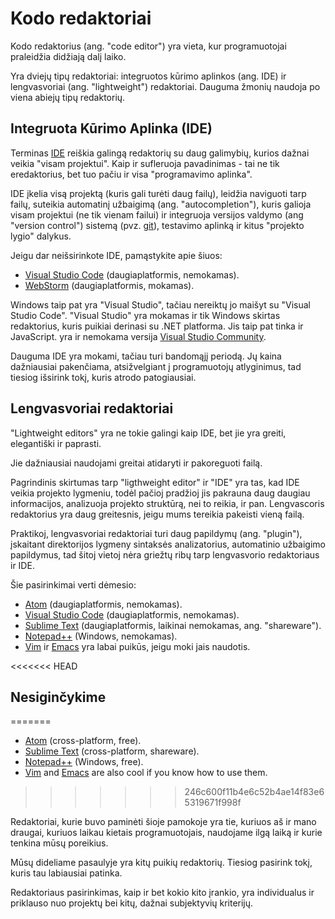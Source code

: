 # Kodo redaktoriai

Kodo redaktorius (ang. "code editor") yra vieta, kur programuotojai praleidžia didžiają dalį laiko.

Yra dviejų tipų redaktoriai: integruotos kūrimo aplinkos (ang. IDE) ir lengvasvoriai (ang. "lightweight") redaktoriai. Dauguma žmonių naudoja po viena abiejų tipų redaktorių.

## Integruota Kūrimo Aplinka (IDE)
Terminas [IDE](https://en.wikipedia.org/wiki/Integrated_development_environment) reiškia galingą redaktorių su daug galimybių, kurios dažnai veikia "visam projektui". Kaip ir sufleruoja pavadinimas - tai ne tik eredaktorius, bet tuo pačiu ir visa "programavimo aplinka".

IDE įkelia visą projektą (kuris gali turėti daug failų), leidžia naviguoti tarp failų, suteikia automatinį užbaigimą (ang. "autocompletion"), kuris galioja visam projektui (ne tik vienam failui) ir integruoja versijos valdymo (ang "version control") sistemą (pvz. [git](https://git-scm.com/)), testavimo aplinką ir kitus "projekto lygio" dalykus.

Jeigu dar neišsirinkote IDE, pamąstykite apie šiuos:

- [Visual Studio Code](https://code.visualstudio.com/) (daugiaplatformis, nemokamas).
- [WebStorm](http://www.jetbrains.com/webstorm/) (daugiaplatformis, mokamas).

Windows taip pat yra "Visual Studio", tačiau nereiktų jo maišyt su "Visual Studio Code". "Visual Studio" yra mokamas ir tik Windows skirtas redaktorius, kuris puikiai derinasi su .NET platforma. Jis taip pat tinka ir JavaScript. yra ir nemokama versija [Visual Studio Community](https://www.visualstudio.com/vs/community/).

Dauguma IDE yra mokami, tačiau turi bandomąjį periodą. Jų kaina dažniausiai pakenčiama, atsižvelgiant į programuotojų atlyginimus, tad tiesiog išsirink tokį, kuris atrodo patogiausiai.

## Lengvasvoriai redaktoriai

"Lightweight editors" yra ne tokie galingi kaip IDE, bet jie yra greiti, elegantiški ir paprasti.

Jie dažniausiai naudojami greitai atidaryti ir pakoreguoti failą.

Pagrindinis skirtumas tarp "ligthweight editor" ir "IDE" yra tas, kad IDE veikia projekto lygmeniu, todėl pačioj pradžioj jis pakrauna daug daugiau informacijos, analizuoja projekto struktūrą, nei to reikia, ir pan. Lengvascoris redaktorius yra daug greitesnis, jeigu mums tereikia pakeisti vieną failą.

Praktikoj, lengvasvoriai redaktoriai turi daug papildymų (ang. "plugin"), įskaitant direktorijos lygmeny sintaksės analizatorius, automatinio užbaigimo papildymus, tad šitoj vietoj nėra griežtų ribų tarp lengvasvorio redaktoriaus ir IDE.

Šie pasirinkimai verti dėmesio:

- [Atom](https://atom.io/) (daugiaplatformis, nemokamas).
- [Visual Studio Code](https://code.visualstudio.com/) (daugiaplatformis, nemokamas).
- [Sublime Text](http://www.sublimetext.com) (daugiaplatformis, laikinai nemokamas, ang. "shareware").
- [Notepad++](https://notepad-plus-plus.org/) (Windows, nemokamas).
- [Vim](http://www.vim.org/) ir [Emacs](https://www.gnu.org/software/emacs/) yra labai puikūs, jeigu moki jais naudotis.

<<<<<<< HEAD
## Nesiginčykime
=======
- [Atom](https://atom.io/) (cross-platform, free).
- [Sublime Text](http://www.sublimetext.com) (cross-platform, shareware).
- [Notepad++](https://notepad-plus-plus.org/) (Windows, free).
- [Vim](http://www.vim.org/) and [Emacs](https://www.gnu.org/software/emacs/) are also cool if you know how to use them.
>>>>>>> 246c600f11b4e6c52b4ae14f83e65319671f998f

Redaktoriai, kurie buvo paminėti šioje pamokoje yra tie, kuriuos aš ir mano draugai, kuriuos laikau kietais programuotojais, naudojame ilgą laiką ir kurie tenkina mūsų poreikius.

Mūsų dideliame pasaulyje yra kitų puikių redaktorių. Tiesiog pasirink tokį, kuris tau labiausiai patinka.

Redaktoriaus pasirinkimas, kaip ir bet kokio kito įrankio, yra individualus ir priklauso nuo projektų bei kitų, dažnai subjektyvių kriterijų.
